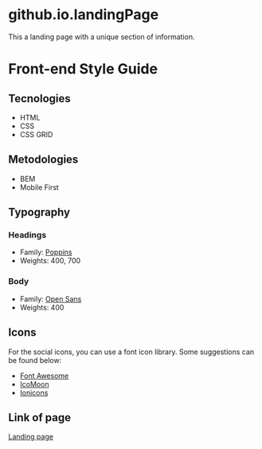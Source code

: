 # github.io.landingPage
This a landing page with a unique section of information.

# Front-end Style Guide

## Tecnologies
- HTML
- CSS
- CSS GRID

## Metodologies 
- BEM
- Mobile First

## Typography

### Headings

- Family: [Poppins](https://fonts.google.com/specimen/Poppins)
- Weights: 400, 700

### Body

- Family: [Open Sans](https://fonts.google.com/specimen/Open+Sans)
- Weights: 400

## Icons

For the social icons, you can use a font icon library. Some suggestions can be found below:

- [Font Awesome](https://fontawesome.com/)
- [IcoMoon](https://icomoon.io/)
- [Ionicons](https://ionicons.com/)

## Link of page
[Landing page](https://orellana179.github.io/github.io.landingPage/)
